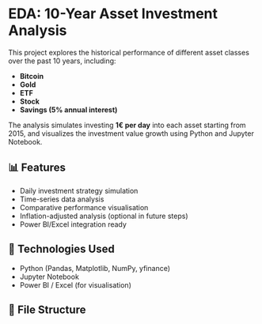 # EDA: 10-Year Asset Investment Analysis

This project explores the historical performance of different asset classes over the past 10 years, including:

- **Bitcoin**
- **Gold**
- **ETF**
- **Stock**
- **Savings (5% annual interest)**

The analysis simulates investing **1€ per day** into each asset starting from 2015, and visualizes the investment value growth using Python and Jupyter Notebook.

## 📊 Features

- Daily investment strategy simulation
- Time-series data analysis
- Comparative performance visualisation
- Inflation-adjusted analysis (optional in future steps)
- Power BI/Excel integration ready

## 🧰 Technologies Used

- Python (Pandas, Matplotlib, NumPy, yfinance)
- Jupyter Notebook
- Power BI / Excel (for visualisation)

## 📁 File Structure
